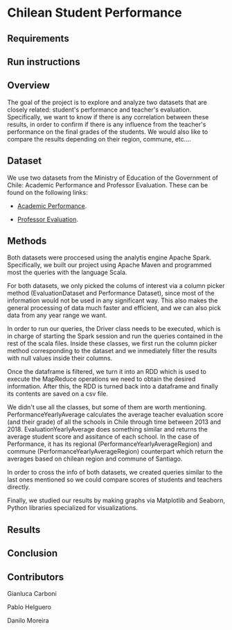 # Chilean Student Performance

## Requirements

## Run instructions

## Overview

The goal of the project is to explore and analyze two datasets that are closely related: student's performance and teacher's evaluation. Specifically, we want to know if there is any correlation between these results, in order to confirm if there is any influence from the teacher's performance on the final grades of the students. We would also like to compare the results depending on their region, commune, etc....

## Dataset

We use two datasets from the Ministry of Education of the Government of Chile: Academic Performance and Professor Evaluation. These can be found on the following links:

+ [Academic Performance](http://datos.mineduc.cl/dashboards/19881/rendimiento-academico-por-estudiantes/).

+ [Professor Evaluation](http://datos.mineduc.cl/dashboards/19754/bases-de-datos-de-evaluacion-docente/).

## Methods

Both datasets were proccesed using the analytis engine Apache Spark. Specifically, we built our project using Apache Maven and programmed most the queries with the language Scala.

For both datasets, we only picked the colums of interest via a column picker method (EvaluationDataset and Performance Dataset), since most of the information would not be used in any significant way. This also makes the general processing of data much faster and efficient, and we can also pick data from any year range we want.

In order to run our queries, the Driver class needs to be executed, which is in charge of starting the Spark session and run the queries contained in the rest of the scala files.  Inside these classes, we first run the column picker method corresponding to the dataset and we inmediately filter the results with null values inside their columns.

Once the dataframe is filtered, we turn it into an RDD which is used to execute the MapReduce operations we need to obtain the desired information. After this, the RDD is turned back into a dataframe and finally its contents are saved on a csv file.

We didn't use all the classes, but some of them are worth mentioning. PerformanceYearlyAverage calculates the average teacher evaluation score (and their grade) of all the schools in Chile through time between 2013 and 2018. EvaluationYearlyAverage does something similar and returns the average student score and assitance of each school. In the case of Performance, it has its regional (PerformanceYearlyAverageRegion) and commune (PerformanceYearlyAverageRegion) counterpart which return the averages based on chilean region and commune of Santiago.

In order to cross the info of both datasets, we created queries similar to the last ones mentioned so we could compare scores of students and teachers directly.

Finally, we studied our results by making graphs via Matplotlib and Seaborn, Python libraries specialized for visualizations.


## Results

## Conclusion

## Contributors

Gianluca Carboni

Pablo Helguero

Danilo Moreira
